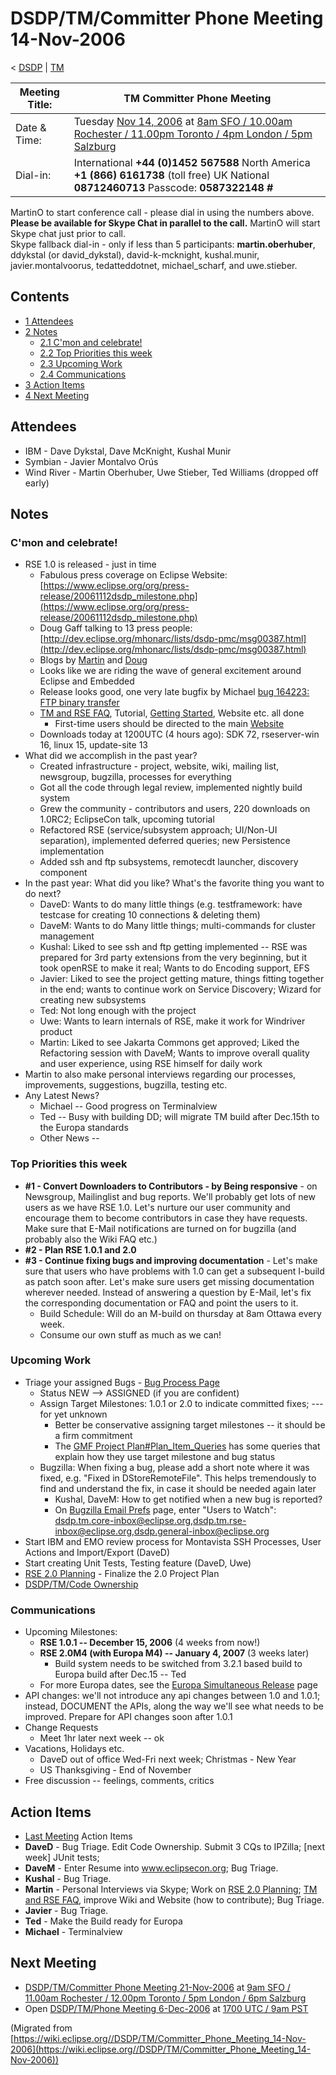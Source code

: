 

DSDP/TM/Committer Phone Meeting 14-Nov-2006
===========================================

< [DSDP](https://wiki.eclipse.org/DSDP "DSDP")‎ | [TM](./TM "DSDP/TM")

| Meeting Title: | **TM Committer Phone Meeting** |
| --- | --- |
| Date & Time: | Tuesday [Nov 14, 2006](./index.php?title=Nov_14,_2006&action=edit&redlink=1 "Nov 14, 2006 (page does not exist)") at [8am SFO / 10.00am Rochester / 11.00pm Toronto / 4pm London / 5pm Salzburg](http://www.timeanddate.com/worldclock/meetingdetails.html?year=2006&month=11&day=14&hour=16&min=00&sec=0&p1=224&p2=159&p3=250&p4=136&p5=223&iv=1800) |
| Dial-in: | International **+44 (0)1452 567588**   North America **+1 (866) 6161738** (toll free)   UK National **08712460713**   Passcode: **0587322148 #** |

MartinO to start conference call - please dial in using the numbers above.  
**Please be available for Skype Chat in parallel to the call.** MartinO will start Skype chat just prior to call.  
Skype fallback dial-in - only if less than 5 participants: **martin.oberhuber**, ddykstal (or david\_dykstal), david-k-mcknight, kushal.munir, javier.montalvoorus, tedatteddotnet, michael\_scharf, and uwe.stieber.  

Contents
--------

*   [1 Attendees](#Attendees)
*   [2 Notes](#Notes)
    *   [2.1 C'mon and celebrate!](#C.27mon-and-celebrate.21)
    *   [2.2 Top Priorities this week](#Top-Priorities-this-week)
    *   [2.3 Upcoming Work](#Upcoming-Work)
    *   [2.4 Communications](#Communications)
*   [3 Action Items](#Action-Items)
*   [4 Next Meeting](#Next-Meeting)

Attendees
---------

*   IBM - Dave Dykstal, Dave McKnight, Kushal Munir
*   Symbian - Javier Montalvo Orús
*   Wind River - Martin Oberhuber, Uwe Stieber, Ted Williams (dropped off early)

Notes
-----

### C'mon and celebrate!

*   RSE 1.0 is released - just in time
    *   Fabulous press coverage on Eclipse Website: [https://www.eclipse.org/org/press-release/20061112dsdp_milestone.php](https://www.eclipse.org/org/press-release/20061112dsdp_milestone.php)
    *   Doug Gaff talking to 13 press people: [http://dev.eclipse.org/mhonarc/lists/dsdp-pmc/msg00387.html](http://dev.eclipse.org/mhonarc/lists/dsdp-pmc/msg00387.html)
    *   Blogs by [Martin](http://tmober.blogspot.com) and [Doug](http://douggaff.blogspot.com/2006/11/dsdp-yesterday-today-and-tomorrow.html)
    *   Looks like we are riding the wave of general excitement around Eclipse and Embedded
    *   Release looks good, one very late bugfix by Michael [bug 164223: FTP binary transfer](https://bugs.eclipse.org/bugs/show_bug.cgi?id=164223)
    *   [TM and RSE FAQ](./TM_and_RSE_FAQ "TM and RSE FAQ"), Tutorial, [Getting Started](https://www.eclipse.org/dsdp/tm/tutorial/index.php), Website etc. all done
        *   First-time users should be directed to the main [Website](https://www.eclipse.org/dsdp/tm)
    *   Downloads today at 1200UTC (4 hours ago): SDK 72, rseserver-win 16, linux 15, update-site 13
*   What did we accomplish in the past year?
    *   Created infrastructure - project, website, wiki, mailing list, newsgroup, bugzilla, processes for everything
    *   Got all the code through legal review, implemented nightly build system
    *   Grew the community - contributors and users, 220 downloads on 1.0RC2; EclipseCon talk, upcoming tutorial
    *   Refactored RSE (service/subsystem approach; UI/Non-UI separation), implemented deferred queries; new Persistence implementation
    *   Added ssh and ftp subsystems, remotecdt launcher, discovery component
*   In the past year: What did you like? What's the favorite thing you want to do next?
    *   DaveD: Wants to do many little things (e.g. testframework: have testcase for creating 10 connections & deleting them)
    *   DaveM: Wants to do Many little things; multi-commands for cluster management
    *   Kushal: Liked to see ssh and ftp getting implemented -- RSE was prepared for 3rd party extensions from the very beginning, but it took openRSE to make it real; Wants to do Encoding support, EFS
    *   Javier: Liked to see the project getting mature, things fitting together in the end; wants to continue work on Service Discovery; Wizard for creating new subsystems
    *   Ted: Not long enough with the project
    *   Uwe: Wants to learn internals of RSE, make it work for Windriver product
    *   Martin: Liked to see Jakarta Commons get approved; Liked the Refactoring session with DaveM; Wants to improve overall quality and user experience, using RSE himself for daily work
*   Martin to also make personal interviews regarding our processes, improvements, suggestions, bugzilla, testing etc.
*   Any Latest News?
    *   Michael -- Good progress on Terminalview
    *   Ted -- Busy with building DD; will migrate TM build after Dec.15th to the Europa standards
    *   Other News --

### Top Priorities this week

*   **#1 - Convert Downloaders to Contributors - by Being responsive** \- on Newsgroup, Mailinglist and bug reports. We'll probably get lots of new users as we have RSE 1.0. Let's nurture our user community and encourage them to become contributors in case they have requests. Make sure that E-Mail notifications are turned on for bugzilla (and probably also the Wiki FAQ etc.)
*   **#2 - Plan RSE 1.0.1 and 2.0**
*   **#3 - Continue fixing bugs and improving documentation** \- Let's make sure that users who have problems with 1.0 can get a subsequent I-build as patch soon after. Let's make sure users get missing documentation wherever needed. Instead of answering a question by E-Mail, let's fix the corresponding documentation or FAQ and point the users to it.
    *   Build Schedule: Will do an M-build on thursday at 8am Ottawa every week.
    *   Consume our own stuff as much as we can!

### Upcoming Work

*   Triage your assigned Bugs - [Bug Process Page](https://www.eclipse.org/dsdp/tm/developmnet/bug_process.php)
    *   Status NEW --> ASSIGNED (if you are confident)
    *   Assign Target Milestones: 1.0.1 or 2.0 to indicate committed fixes; --- for yet unknown
        *   Better be conservative assigning target milestones -- it should be a firm commitment
        *   The [GMF Project Plan#Plan\_Item\_Queries](./GMF_Project_Plan#Plan_Item_Queries "GMF Project Plan") has some queries that explain how they use target milestone and bug status
    *   Bugzilla: When fixing a bug, please add a short note where it was fixed, e.g. "Fixed in DStoreRemoteFile". This helps tremendously to find and understand the fix, in case it should be needed again later
        *   Kushal, DaveM: How to get notified when a new bug is reported?
        *   On [Bugzilla Email Prefs](https://bugs.eclipse.org/bugs/userprefs.cgi?tab=email) page, enter "Users to Watch": dsdp.tm.core-inbox@eclipse.org,dsdp.tm.rse-inbox@eclipse.org,dsdp.general-inbox@eclipse.org
*   Start IBM and EMO review process for Montavista SSH Processes, User Actions and Import/Export (DaveD)
*   Start creating Unit Tests, Testing feature (DaveD, Uwe)
*   [RSE 2.0 Planning](./RSE_2.0_Planning "RSE 2.0 Planning") \- Finalize the 2.0 Project Plan
*   [DSDP/TM/Code Ownership](./Code_Ownership "DSDP/TM/Code Ownership")

### Communications

*   Upcoming Milestones:
    *   **RSE 1.0.1 -- December 15, 2006** (4 weeks from now!)
    *   **RSE 2.0M4 (with Europa M4) -- January 4, 2007** (3 weeks later)
        *   Build system needs to be switched from 3.2.1 based build to Europa build after Dec.15 -- Ted
    *   For more Europa dates, see the [Europa Simultaneous Release](./Europa_Simultaneous_Release "Europa Simultaneous Release") page
*   API changes: we'll not introduce any api changes between 1.0 and 1.0.1; instead, DOCUMENT the APIs, along the way we'll see what needs to be improved. Prepare for API changes soon after 1.0.1
*   Change Requests
    *   Meet 1hr later next week -- ok
*   Vacations, Holidays etc.
    *   DaveD out of office Wed-Fri next week; Christmas - New Year
    *   US Thanksgiving - End of November
*   Free discussion -- feelings, comments, critics

Action Items
------------

*   [Last Meeting](./Committer_Phone_Meeting_7-Nov-2006#Action_Items "DSDP/TM/Committer Phone Meeting 7-Nov-2006") Action Items
*   **DaveD** \- Bug Triage. Edit Code Ownership. Submit 3 CQs to IPZilla; \[next week\] JUnit tests;
*   **DaveM** \- Enter Resume into www.eclipsecon.org; Bug Triage.
*   **Kushal** \- Bug Triage.
*   **Martin** \- Personal Interviews via Skype; Work on [RSE 2.0 Planning](./RSE_2.0_Planning "RSE 2.0 Planning"); [TM and RSE FAQ](./TM_and_RSE_FAQ "TM and RSE FAQ"), improve Wiki and Website (how to contribute); Bug Triage.
*   **Javier** \- Bug Triage.
*   **Ted** \- Make the Build ready for Europa
*   **Michael** \- Terminalview

Next Meeting
------------

*   [DSDP/TM/Committer Phone Meeting 21-Nov-2006](./Committer_Phone_Meeting_21-Nov-2006 "DSDP/TM/Committer Phone Meeting 21-Nov-2006") at [9am SFO / 11.00am Rochester / 12.00pm Toronto / 5pm London / 6pm Salzburg](http://www.timeanddate.com/worldclock/meetingdetails.html?year=2006&month=11&day=21&hour=17&min=00&sec=0&p1=224&p2=159&p3=250&p4=136&p5=223&iv=1800)
*   Open [DSDP/TM/Phone Meeting 6-Dec-2006](./Phone_Meeting_6-Dec-2006 "DSDP/TM/Phone Meeting 6-Dec-2006") at [1700 UTC / 9am PST](http://www.timeanddate.com/worldclock/fixedtime.html?month=12&day=6&year=2006&hour=17&min=00&sec=0&p1=0)


(Migrated from [https://wiki.eclipse.org//DSDP/TM/Committer_Phone_Meeting_14-Nov-2006](https://wiki.eclipse.org//DSDP/TM/Committer_Phone_Meeting_14-Nov-2006))